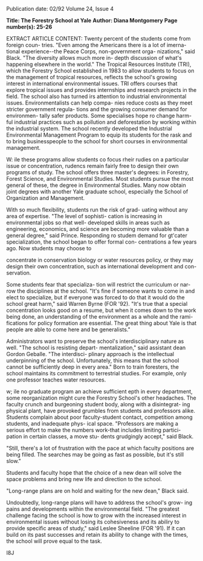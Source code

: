 Publication date: 02/92
Volume 24, Issue 4

**Title: The Forestry School at Yale**
**Author: Diana Montgomery**
**Page number(s): 25-26**

EXTRACT ARTICLE CONTENT:
Twenty percent of the students come from foreign coun-
tries. "Even among the Americans there is a lot of imerna-
tional experience--the Peace Corps, non-government orga-
nizations," said Black. "The diversity allows much more in-
depth discussion of what's happening elsewhere in the 
world." The Tropical Resources Institute (TRI), which the 
Forestry School established in 1983 to allow students to 
focus on the management of tropical resources, reflects the 
school's growing interest in international environmental 
issues. TRI offers courses that explore tropical issues and 
provides internships and research projects in the field. 
The school also has turned irs attention to industrial 
environmental issues. Environmentalists can help compa-
nies reduce costs as they meet stricter government regula-
tions and the growing consumer demand for environmen-
tally safer products. Some specialises hope ro change harm-
ful industrial practices such as pollution and deforestation 
by working within the industrial system. The school 
recently developed the Industrial Environmental 
Management Program to equip its students for the rask and 
to bring businesspeople to the school for short courses in 
environmental management. 


W:
ile these programs allow students co focus rheir 
rudies on a particular issue or concentration, 
rudencs remain fairly free to design their own 
programs of study. The school offers three master's degrees: 
in Forestry, Forest Science, and Environmental Studies. 
Most students pursue the most general of these, the degree 
in Environmental Studies. Many now obtain joint degrees 
with another Yale graduate school, especially the School of 
Organization and Management. 


With so much flexibility, students run the risk of grad-
uating without any area of expertise. "The level of sophisti-
cation is increasing in environmental jobs so rhat well-
developed skills in areas such as engineering, economics, 
and science are becoming more valuable than a general 
degree," said Prince. Responding ro studem demand for 
gt'cater specialization, the school began to offer formal con-
centrations a few years ago. Now students may choose to


concentrate in conservation biology or 
water resources policy, or they may 
design their own concentration, such 
as international development and con-
servation. 


Some students fear that specializa-
tion will restrict the curriculum or nar-
row the disciplines at the school. "It's 
fine if someone wants to come in and 
elect to specialize, but if everyone was 
forced to do that it would do the 
school great harm," said Warren Byrne 
(FOR '92). "It's true that a special 
concentration looks good on a resume, 
but when it comes down to the work 
being done, an understanding of the 
environment as a whole and the rami-
fications for policy formation are 
essential. The great thing about Yale is 
that people are able to come here and 
be generalists." 


Administrators want to preserve 
the school's interdisciplinary nature as 
well. "The school is resisting depart-
mentalization," said assistant dean 
Gordon Geballe. "The interdisci-
plinary approach is the intellectual 
underpinning 
of 
the 
school. 
Unfortunately, this means that the 
school cannot be sufficiently deep in 
every area." Born to train foresters, 
the school maintains its commitment 
to terrestrial studies. For example, only 
one professor teaches water resources. 


w;
ile no graduate program 
an 
achieve 
sufficient 
epth in every department, 
some reorganization might cure the 
Forestry School's other headaches. 
The faculty crunch and burgeoning 
student body, along with a disintegrat-
ing physical plant, have provoked 
grumbles from students and professors 
alike. Students complain about poor 
faculty-student contact, competition 
among students, and inadequate phys-
ical space. "Professors are making a 
serious effort to make the numbers 
work-that includes limiting partici-
pation in certain classes, a move stu-
dents grudgingly accept," said Black. 


"Still, there's a lot of frustration with 
the pace at which faculty positions are 
being filled. The searches may be 
going as fast as possible, but it's still 
slow." 


Students and faculty hope that the 
choice of a new dean will solve the 
space problems and bring new life and 
direction to the school. 


"Long-range 
plans are on hold and waiting for the 
new dean," Black said. 


Undoubtedly, long-range plans 
will have to address the school's grow-
ing pains and developments within the 
environmental field. "The greatest 
challenge facing the school is how to 
grow with the increased interest in 
environmental issues without losing its 
cohesiveness and its abiliry to provide 
specific areas of study," said Leslee 
Sheeline (FOR '91). If it can build on 
its past successes and retain its ability 
to change with the times, the school 
will prove equal to the task. 


I8J